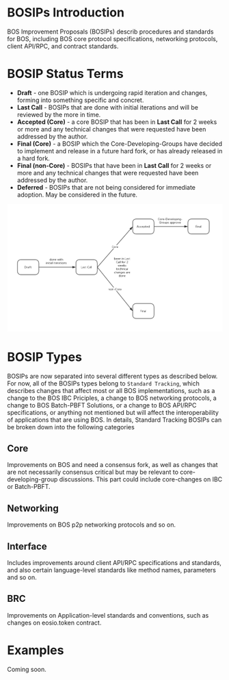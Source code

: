 # BOSIPs Introduction

BOS Improvement Proposals (BOSIPs) describ procedures and standards for BOS, including BOS core protocol specifications, networking protocols, client API/RPC, and contract standards.

# BOSIP Status Terms

- **Draft** - one BOSIP which is undergoing rapid iteration and changes, forming into something specific and concret.
- **Last Call** - BOSIPs that are done with initial iterations and will be reviewed by the more in time.
- **Accepted (Core)** - a core BOSIP that has been in **Last Call** for 2 weeks or more and any technical changes that were requested have been addressed by the author.
- **Final (Core)** - a BOSIP which the Core-Developing-Groups have decided to implement and release in a future hard fork, or has already released in a hard fork.
- **Final (non-Core)** - BOSIPs that have been in **Last Call** for 2 weeks or more and any technical changes that were requested have been addressed by the author.
- **Deferred** - BOSIPs that are not being considered for immediate adoption. May be considered in the future.

![](assets\class.png)

# BOSIP Types

BOSIPs are now separated into several different types as described below. For now, all of the BOSIPs types belong to `Standard Tracking`, which describes changes that affect most or all BOS implementations, such as a change to the BOS IBC Priciples, a change to BOS networking protocols, a change to BOS Batch-PBFT Solutions, or a change to BOS  API/RPC specifications, or anything not mentioned but will affect the interoperability of applications that are using BOS. In details, Standard Tracking BOSIPs can be broken down into the following categories

## Core

Improvements on BOS and need a consensus fork, as well as changes that are not necessarily consensus critical but may be relevant to core-developing-group discussions. This part could include core-changes on IBC or Batch-PBFT.

## Networking

Improvements on BOS p2p networking protocols and so on.

## Interface

Includes improvements around client API/RPC specifications and standards, and also certain language-level standards like method names, parameters and so on.

## BRC

Improvements on Application-level standards and conventions, such as changes on eosio.token contract.

# Examples

Coming soon.

